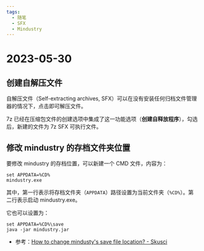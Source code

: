 ```yaml
---
tags:
  - 随笔
  - SFX
  - Mindustry
---
```


# 2023-05-30

## 创建自解压文件

自解压文件（Self-extracting archives, SFX）可以在没有安装任何归档文件管理器的情况下，点击即可解压文件。

7z 已经在压缩包文件的创建选项中集成了这一功能选项（**创建自释放程序**），勾选后，新建的文件为 7z SFX 可执行文件。

## 修改 mindustry 的存档文件夹位置

要修改 mindustry 的存档位置，可以新建一个 CMD 文件，内容为：

```
set APPDATA=%CD%
mindustry.exe
```

其中，第一行表示将存档文件夹（`APPDATA`）路径设置为当前文件夹（`%CD%`）。第二行表示启动 mindustry.exe。

它也可以设置为：

```
set APPDATA=%CD%\save
java -jar mindustry.jar
```

- 参考：[How to change mindusty's save file location? - Skusci](https://www.reddit.com/r/Mindustry/comments/13v2udn/comment/jm71bpr/?utm_source=share&utm_medium=web3x&utm_name=web3xcss&utm_term=1&utm_content=share_button)